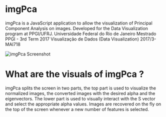 # imgPca
imgPca is a JavaScript application to allow the visualization of Principal Component Analysis on images. Developed for the Data Visualization program at PPGI/UFRJ.
Universidade Federal do Rio de Janeiro
Mestrado PPGI - 3rd Term 2017
Visualização de Dados (Data Visualization) 2017/3-MAI718

![imgPca Screenshot](../../raw/master/imgPca.png)
# What are the visuals of imgPca ?

imgPca splits the screen in two parts, the top part is used to visualize the normalized images, the converted images with the desired alpha and the eigenvectors.
The lower part is used to visually interact with the S vector and select the appropriate alpha values.
Images are recovered on the fly on the top of the screen whenever a new number of features is selected.
